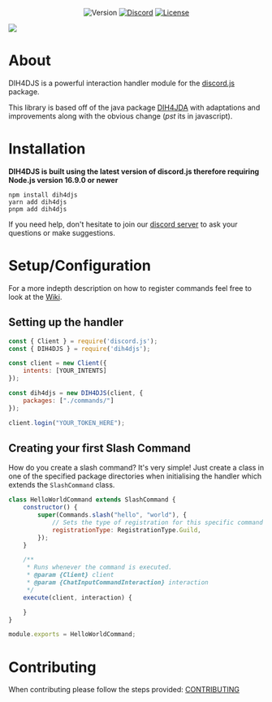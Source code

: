 <!-- PROJECT SHIELDS -->
<div style="text-align:center;">

![Version][version-shield]
[![Discord][discord-shield]][discord-url]
[![License][license-shield]][license-url]

</div>

<img src="https://github.com/OoP1nk/OoP1nk/blob/main/assets/dih4djs.png?raw=true" />

# About
DIH4DJS is a powerful interaction handler module for the [discord.js](https://https://github.com/discordjs/discord.js) package.

This library is based off of the java package [DIH4JDA](https://github.com/DynxstyGIT/DIH4JDA) with adaptations and improvements along with the obvious change (*pst* its in javascript).

# Installation
**DIH4DJS is built using the latest version of discord.js therefore requiring Node.js version 16.9.0 or newer**
```sh-session
npm install dih4djs
yarn add dih4djs
pnpm add dih4djs
```

If you need help, don't hesitate to join our [discord server][discord-url] to ask your questions or make suggestions.

# Setup/Configuration
For a more indepth description on how to register commands feel free to look at the [Wiki](https://github.com/OoP1nk/DIH4DJS/wiki).

## Setting up the handler
```javascript
const { Client } = require('discord.js');
const { DIH4DJS } = require('dih4djs');

const client = new Client({
    intents: [YOUR_INTENTS]
});

const dih4djs = new DIH4DJS(client, {
    packages: ["./commands/"]
});

client.login("YOUR_TOKEN_HERE");
```

## Creating your first Slash Command
How do you create a slash command? It's very simple! Just create a class in one of the specified package directories when initialising the handler which extends the `SlashCommand` class.

```javascript
class HelloWorldCommand extends SlashCommand {
    constructor() {
        super(Commands.slash("hello", "world"), {
            // Sets the type of registration for this specific command
            registrationType: RegistrationType.Guild,
        });
    }

    /**
     * Runs whenever the command is executed.
     * @param {Client} client
     * @param {ChatInputCommandInteraction} interaction 
     */
    execute(client, interaction) {

    }
}

module.exports = HelloWorldCommand;
```

# Contributing

When contributing please follow the steps provided: [CONTRIBUTING](https://github.com/OoP1nk/DIH4DJS/.github/CONTIBUTING.md)


<!-- LINK & IMAGES -->
[discord-shield]: https://img.shields.io/discord/1044203446473064488?color=%23406da2&label=Discord&style=for-the-badge
[discord-url]: https://discord.gg/4nsHqQzEwa
[license-shield]: https://img.shields.io/npm/l/dih4djs?color=%23406da2&style=for-the-badge
[license-url]: https://github.com/OoP1nk/DIH4DJS/blob/release/LICENSE
[version-shield]: https://img.shields.io/npm/v/dih4djs/latest?color=%23406da2&label=DIH4DJS&style=for-the-badge